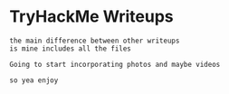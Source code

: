 # TryHackMe Writeups 
```
the main difference between other writeups
is mine includes all the files 
```
```
Going to start incorporating photos and maybe videos
```
```
so yea enjoy 
```
